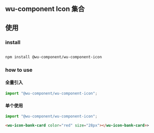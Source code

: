 
## wu-component Icon 集合

## 使用

### install

```bash

npm install @wu-component/wu-component-icon

```

### how to use

#### 全量引入

```ts
import "@wu-component/wu-component-icon";
```

#### 单个使用

```ts
import "@wu-component/wu-component-icon";
```

```html
<wu-icon-bank-card color="red" size="28px"></wu-icon-bank-card>>

```
